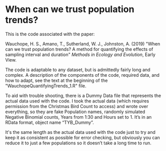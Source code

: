 # When can we trust population trends?

This is the code associated with the paper:

Wauchope, H. S., Amano, T., Sutherland, W. J., Johnston, A. (2019) "When can we trust population trends? A method for quantifying the effects of sampling interval and duration" *Methods in Ecology and Evolution*, Early View. 

The code is adaptable to any dataset, but is admittedly fairly long and complex. A description of the components of the code, required data, and how to adapt, see the text at the beginning of the "WauchopeQuantifyingTrends_1.R" file. 

To aid with trouble shooting, there is a Dummy Data file that represents the actual data used with the code. I took the actual data (which requires permission from the Christmas Bird Count to access) and wrote over everything, so they are fake Population names, randomly simulated Negative Binomial counts, Years from 1:30 and Hours set to 1. It’s in an RData format, object name “TYB_Dummy”.
 
It's the same length as the actual data used with the code just to try and keep it as consistent as possible for error checking, but obviously you can reduce it to just a few populations so it doesn’t take a long time to run.
